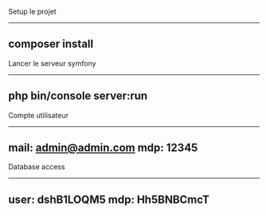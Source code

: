 
Setup le projet

------------------------------------------------
composer install
------------------------------------------------

Lancer le serveur symfony

------------------------------------------------
php bin/console server:run
------------------------------------------------

Compte utilisateur

------------------------------------------------
mail: admin@admin.com
mdp: 12345
------------------------------------------------

Database access

------------------------------------------------
user: dshB1LOQM5
mdp: Hh5BNBCmcT
------------------------------------------------